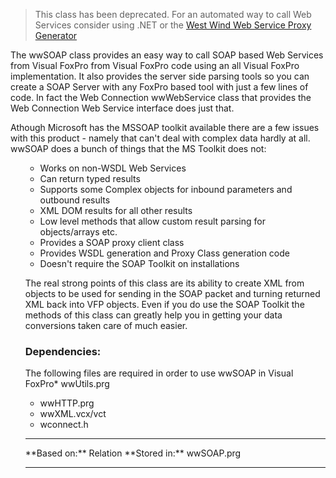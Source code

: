 ﻿> This class has been deprecated. For an automated way to call Web Services consider using .NET or the <a href="https://west-wind.com/wsdlgenerator/" target="top">West Wind Web Service Proxy Generator</a>

The wwSOAP class provides an easy way to call SOAP based Web Services from Visual FoxPro from Visual FoxPro code using an all Visual FoxPro implementation. It also provides the server side parsing tools so you can create a SOAP Server with any FoxPro based tool with just a few lines of code. In fact the Web Connection wwWebService class that provides the Web Connection Web Service interface does just that.

Athough Microsoft has the MSSOAP toolkit available there are a few issues with this product - namely that can't deal with complex data hardly at all. wwSOAP does a bunch of things that the MS Toolkit does not:<ul>
* Works on non-WSDL Web Services
* Can return typed results
* Supports some Complex objects for inbound parameters and outbound results
* XML DOM results for all other results
* Low level methods that allow custom result parsing for objects/arrays etc.
* Provides a SOAP proxy client class
* Provides WSDL generation and Proxy Class generation code
* Doesn't require the SOAP Toolkit on installations

The real strong points of this class are its ability to create XML from objects to be used for sending in the SOAP packet and turning returned XML back into VFP objects. Even if you do use the SOAP Toolkit the methods of this class can greatly help you in getting your data conversions taken care of much easier.

### Dependencies:
The following files are required in order to use wwSOAP in Visual FoxPro* wwUtils.prg
* wwHTTP.prg
* wwXML.vcx/vct
*  wconnect.h

<hr>
**Based on:** Relation
**Stored in:** wwSOAP.prg
<hr></ul>